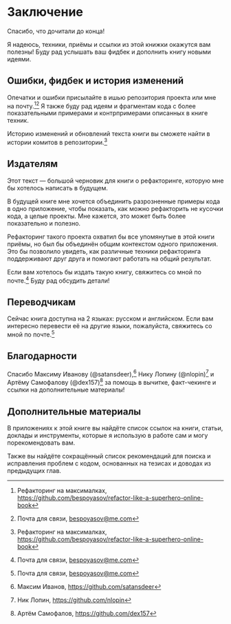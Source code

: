 # Заключение

Спасибо, что дочитали до конца!

Я надеюсь, техники, приёмы и ссылки из этой книжки окажутся вам полезны! Буду рад услышать ваш фидбек и дополнить книгу новыми идеями.

## Ошибки, фидбек и история изменений

Опечатки и ошибки присылайте в ишью репозитория проекта или мне на почту.[^repo][^email] Я также буду рад идеям и фрагментам кода с более показательными примерами и контрпримерами описанных в книге техник.

Историю изменений и обновлений текста книги вы сможете найти в истории комитов в репозитории.[^repo]

## Издателям

Этот текст — большой черновик для книги о рефакторинге, которую мне бы хотелось написать в будущем.

В будущей книге мне хочется объединить разрозненные примеры кода в одно приложение, чтобы показать, как можно рефакторить не кусочки кода, а целые проекты. Мне кажется, это может быть более показательно и полезно.

Рефакторинг такого проекта охватил бы все упомянутые в этой книги приёмы, но был бы объединён общим контекстом одного приложения. Это бы позволило увидеть, как различные техники рефакторинга поддерживают друг друга и помогают работать на общий результат.

Если вам хотелось бы издать такую книгу, свяжитесь со мной по почте.[^email] Буду рад обсудить детали!

## Переводчикам

Сейчас книга доступна на 2 языках: русском и английском. Если вам интересно перевести её на другие языки, пожалуйста, свяжитесь со мной по почте.[^email]

## Благодарности

Спасибо Максиму Иванову (@satansdeer),[^satansdeer] Нику Лопину (@nlopin)[^nlopin] и Артёму Самофалову (@dex157)[^dex157] за помощь в вычитке, факт-чекинге и ссылки на дополнительные материалы!

## Дополнительные материалы

В приложениях к этой книге вы найдёте список ссылок на книги, статьи, доклады и инструменты, которые я использую в работе сам и могу порекомендовать вам.

Также вы найдёте сокращённый список рекомендаций для поиска и исправления проблем с кодом, основанных на тезисах и доводах из предыдущих глав.

[^repo]: Рефакторинг на максималках, https://github.com/bespoyasov/refactor-like-a-superhero-online-book
[^email]: Почта для связи, bespoyasov@me.com
[^satansdeer]: Максим Иванов, https://github.com/satansdeer
[^nlopin]: Ник Лопин, https://github.com/nlopin
[^dex157]: Артём Самофалов, https://github.com/dex157
